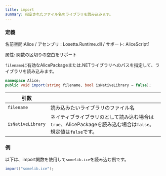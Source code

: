 ```yaml
---
title: import
summary: 指定されたファイル名のライブラリを読み込みます。
---
```

### 定義
名前空間:Alice / アセンブリ : Losetta.Runtime.dll / サポート: AliceScript1

属性: 関数の区切りの空白をサポート

`filename`に有効なAlicePackageまたは.NETライブラリへのパスを指定して、ライブラリを読み込みます。

```cs title="AliceScript"
namespace Alice;
public void import(string filename, bool isNativeLibrary = false);
```

|引数| |
|-|-|
|`filename`| 読み込みたいライブラリのファイル名|
|`isNativeLibrary`|ネイティブライブラリのとして読み込む場合は`true`、AlicePackageを読み込む場合は`false`。規定値は`false`です。|

### 例
以下は、import関数を使用して`somelib.ice`を読み込む例です。

```cs title="AliceScript"
import("somelib.ice");
```
